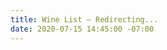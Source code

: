 ```yaml
---
title: Wine List — Redirecting...
date: 2020-07-15 14:45:00 -07:00
---
```


<script>

window.location = "https://canlis.com/uploads/winelist.pdf";

</script>